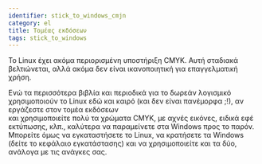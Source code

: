 ```yaml
---
identifier: stick_to_windows_cmjn
category: el
title: Τομέας εκδόσεων
tags: stick_to_windows
---
```


Το Linux έχει ακόμα περιορισμένη υποστήριξη CMYK. Αυτή σταδιακά βελτιώνεται, αλλά ακόμα δεν είναι
ικανοποιητική για επαγγελματική χρήση.

Ενώ τα περισσότερα βιβλία και περιοδικά για το δωρεάν λογισμικό χρησιμοποιούν το Linux 
εδώ και καιρό (και δεν είναι πανέμορφα ;!), αν εργάζεστε στον τομέα εκδόσεων  
και χρησιμοποιείτε πολύ τα χρώματα CMYK, με αχνές εικόνες, 
ειδικά εφέ εκτύπωσης, κλπ., καλύτερα να παραμείνετε στα Windows προς το παρόν. 
Μπορείτε όμως να εγκαταστήσετε το Linux, να κρατήσετε τα Windows (δείτε το κεφάλαιο εγκατάστασης) 
και να χρησιμοποιείτε και τα δύο, ανάλογα με τις ανάγκες σας.

